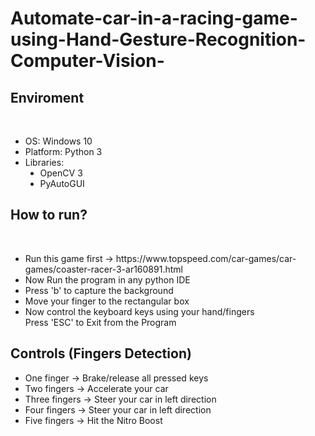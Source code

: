 # Automate-car-in-a-racing-game-using-Hand-Gesture-Recognition-Computer-Vision-
<h2> Enviroment</h2><br>
<ul>
  <li> OS: Windows 10 </li>
  <li> Platform: Python 3</li>
  <li> Libraries:
    <ul style="list-style-type:disc;">
      <li>OpenCV 3</li>
      <li>PyAutoGUI</li>
    </ul>
  </li>
</ul>

<h2> How to run?</h2><br>
<ul>
  <li>Run this game first -> https://www.topspeed.com/car-games/car-games/coaster-racer-3-ar160891.html</li>
  <li>Now Run the program in any python IDE</li>
  <li>Press 'b' to capture the background</li>
  <li>Move your finger to the rectangular box</li>
  <li>Now control the keyboard keys using your hand/fingers</li>
  </li>Press 'ESC' to Exit from the Program</li>
</ul>

<h2> Controls (Fingers Detection)</h2>
<ul>
  <li>One finger    ->  Brake/release all pressed keys</li>
  <li>Two fingers   ->  Accelerate your car</li>
  <li>Three fingers ->  Steer your car in left direction</li>
  <li>Four fingers  ->  Steer your car in left direction</li>
  <li>Five fingers  ->  Hit the Nitro Boost</li>
</ul>

